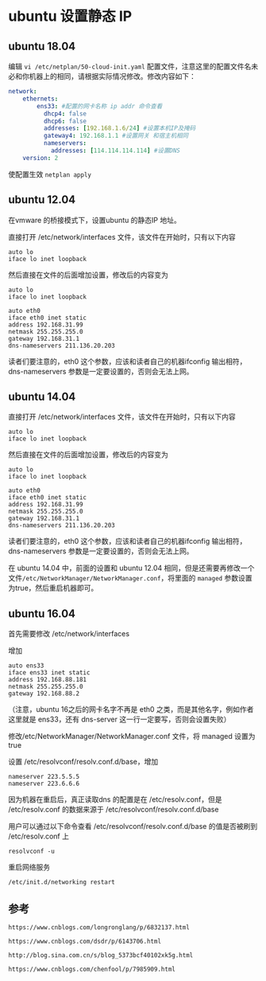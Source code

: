 # ubuntu 设置静态 IP

## ubuntu 18.04

编辑 `vi /etc/netplan/50-cloud-init.yaml` 配置文件，注意这里的配置文件名未必和你机器上的相同，请根据实际情况修改。修改内容如下：

```yaml
network:
    ethernets:
        ens33: #配置的网卡名称 ip addr 命令查看
          dhcp4: false
          dhcp6: false
          addresses: [192.168.1.6/24] #设置本机IP及掩码
          gateway4: 192.168.1.1 #设置网关 和宿主机相同
          nameservers:
            addresses: [114.114.114.114] #设置DNS
    version: 2
```

使配置生效 `netplan apply`

## ubuntu 12.04

在vmware 的桥接模式下，设置ubuntu 的静态IP 地址。

直接打开  /etc/network/interfaces 文件，该文件在开始时，只有以下内容

```
auto lo
iface lo inet loopback
```

然后直接在文件的后面增加设置，修改后的内容变为

```
auto lo
iface lo inet loopback

auto eth0
iface eth0 inet static
address 192.168.31.99
netmask 255.255.255.0
gateway 192.168.31.1
dns-nameservers 211.136.20.203
```

读者们要注意的，eth0 这个参数，应该和读者自己的机器ifconfig 输出相符，dns-nameservers 参数是一定要设置的，否则会无法上网。

## ubuntu 14.04

直接打开  /etc/network/interfaces 文件，该文件在开始时，只有以下内容

```
auto lo
iface lo inet loopback
```

然后直接在文件的后面增加设置，修改后的内容变为

```
auto lo
iface lo inet loopback

auto eth0
iface eth0 inet static
address 192.168.31.99
netmask 255.255.255.0
gateway 192.168.31.1
dns-nameservers 211.136.20.203
```

读者们要注意的，eth0 这个参数，应该和读者自己的机器ifconfig 输出相符，dns-nameservers 参数是一定要设置的，否则会无法上网。

在 ubuntu 14.04 中，前面的设置和 ubuntu 12.04 相同，但是还需要再修改一个文件`/etc/NetworkManager/NetworkManager.conf`，将里面的 `managed` 参数设置为true，然后重启机器即可。



## ubuntu 16.04

首先需要修改 /etc/network/interfaces

增加

```
auto ens33
iface ens33 inet static
address 192.168.88.181
netmask 255.255.255.0
gateway 192.168.88.2
```

（注意，ubuntu 16之后的网卡名字不再是 eth0 之类，而是其他名字，例如作者这里就是 ens33，还有 dns-server 这一行一定要写，否则会设置失败）

修改/etc/NetworkManager/NetworkManager.conf 文件，将 managed 设置为 true

设置 /etc/resolvconf/resolv.conf.d/base，增加

```
nameserver 223.5.5.5
nameserver 223.6.6.6
```

因为机器在重启后，真正读取dns 的配置是在 /etc/resolv.conf，但是 /etc/resolv.conf 的数据来源于 /etc/resolvconf/resolv.conf.d/base

用户可以通过以下命令查看 /etc/resolvconf/resolv.conf.d/base 的值是否被刷到 /etc/resolv.conf 上

```
resolvconf -u
```

重启网络服务

```
/etc/init.d/networking restart
```

## 参考

`https://www.cnblogs.com/longronglang/p/6832137.html`

`https://www.cnblogs.com/dsdr/p/6143706.html`

`http://blog.sina.com.cn/s/blog_5373bcf40102xk5g.html`

`https://www.cnblogs.com/chenfool/p/7985909.html`